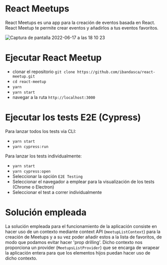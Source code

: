 # React Meetups

React Meetups es una app para la creación de eventos basada en React. React Meetup te permite crear eventos y añadirlos a tus eventos favoritos.

![Captura de pantalla 2022-06-17 a las 18 10 23](https://user-images.githubusercontent.com/32579111/174493648-26a36f30-db2b-4829-b2d2-f3f34e11d763.png)


# Ejecutar React Meetup
- clonar el repositorio `git clone https://github.com/ibandasca/react-meetup.git`
- `cd react-meetup`
- `yarn`
- `yarn start`
- navegar a la ruta `http://localhost:3000`

# Ejecutar los tests E2E (Cypress)
Para lanzar todos los tests via CLI:
- `yarn start`
- `yarn cypress:run`

Para lanzar los tests individualmente:
- `yarn start`
- `yarn cypress:open`
- Seleccionar la opción `E2E Testing`
- Seleccionar el navegador a emplear para la visualización de los tests (Chrome o Electron)
- Seleccionar el test a correr individualmente

# Solución empleada

La solución empleada para el funcionamiento de la aplicación consiste en hacer uso de un contexto mediante context API (`meetupListContext`) para la creación de Meetups y a su vez poder añadir estos a la lista de favoritos, de modo que podamos evitar hacer 'prop drilling'. Dicho contexto nos proporciona un provider (`MeetupsListProvider`) que se encarga de wrapear la aplicación entera para que los elementos hijos puedan hacer uso de dicho contexto.
